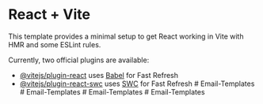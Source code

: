 # React + Vite

This template provides a minimal setup to get React working in Vite with HMR and some ESLint rules.

Currently, two official plugins are available:

- [@vitejs/plugin-react](https://github.com/vitejs/vite-plugin-react/blob/main/packages/plugin-react/README.md) uses [Babel](https://babeljs.io/) for Fast Refresh
- [@vitejs/plugin-react-swc](https://github.com/vitejs/vite-plugin-react-swc) uses [SWC](https://swc.rs/) for Fast Refresh
#   E m a i l - T e m p l a t e s  
 #   E m a i l - T e m p l a t e s  
 #   E m a i l - T e m p l a t e s  
 #   E m a i l - T e m p l a t e s  
 